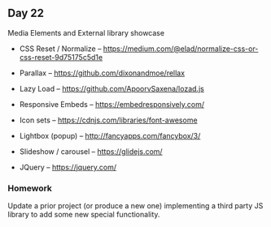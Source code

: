 ## Day 22

Media Elements and External library showcase

* CSS Reset / Normalize – https://medium.com/@elad/normalize-css-or-css-reset-9d75175c5d1e

* Parallax – https://github.com/dixonandmoe/rellax

* Lazy Load – https://github.com/ApoorvSaxena/lozad.js

* Responsive Embeds – https://embedresponsively.com/

* Icon sets – https://cdnjs.com/libraries/font-awesome

* Lightbox (popup) – http://fancyapps.com/fancybox/3/

* Slideshow / carousel – https://glidejs.com/

* JQuery – https://jquery.com/



### Homework

Update a prior project (or produce a new one) implementing a third party JS library to add some new special functionality.
